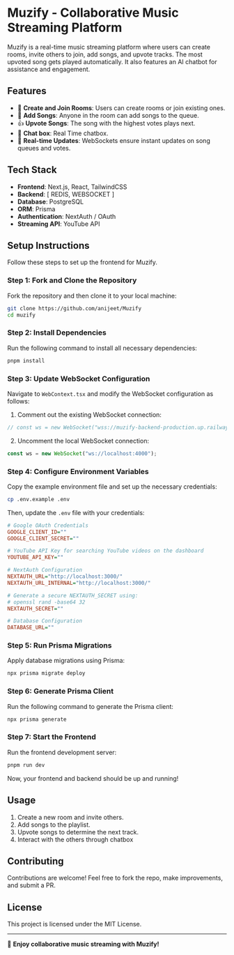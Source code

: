 # Muzify - Collaborative Music Streaming Platform

Muzify is a real-time music streaming platform where users can create rooms, invite others to join, add songs, and upvote tracks. The most upvoted song gets played automatically. It also features an AI chatbot for assistance and engagement.

## Features

- 🎵 **Create and Join Rooms**: Users can create rooms or join existing ones.
- 📌 **Add Songs**: Anyone in the room can add songs to the queue.
- 👍 **Upvote Songs**: The song with the highest votes plays next.
- 🤖 **Chat box**: Real Time chatbox.
- 🔄 **Real-time Updates**: WebSockets ensure instant updates on song queues and votes.


## Tech Stack

- **Frontend**: Next.js, React, TailwindCSS
- **Backend**:  [ REDIS, WEBSOCKET ]
- **Database**: PostgreSQL
- **ORM**: Prisma
- **Authentication**: NextAuth / OAuth
- **Streaming API**: YouTube API

## Setup Instructions

Follow these steps to set up the frontend for Muzify.

### Step 1: Fork and Clone the Repository
Fork the repository and then clone it to your local machine:
```sh
git clone https://github.com/anijeet/Muzify
cd muzify
```

### Step 2: Install Dependencies
Run the following command to install all necessary dependencies:
```sh
pnpm install
```

### Step 3: Update WebSocket Configuration
Navigate to `WebContext.tsx` and modify the WebSocket configuration as follows:

1. Comment out the existing WebSocket connection:
```ts
// const ws = new WebSocket("wss://muzify-backend-production.up.railway.app");
```
2. Uncomment the local WebSocket connection:
```ts
const ws = new WebSocket("ws://localhost:4000");
```

### Step 4: Configure Environment Variables
Copy the example environment file and set up the necessary credentials:
```sh
cp .env.example .env
```
Then, update the `.env` file with your credentials:
```ini
# Google OAuth Credentials
GOOGLE_CLIENT_ID=""
GOOGLE_CLIENT_SECRET=""

# YouTube API Key for searching YouTube videos on the dashboard
YOUTUBE_API_KEY=""

# NextAuth Configuration
NEXTAUTH_URL="http://localhost:3000/"
NEXTAUTH_URL_INTERNAL="http://localhost:3000/"

# Generate a secure NEXTAUTH_SECRET using:
# openssl rand -base64 32
NEXTAUTH_SECRET=""

# Database Configuration
DATABASE_URL=""
```

### Step 5: Run Prisma Migrations
Apply database migrations using Prisma:
```sh
npx prisma migrate deploy
```

### Step 6: Generate Prisma Client
Run the following command to generate the Prisma client:
```sh
npx prisma generate
```

### Step 7: Start the Frontend
Run the frontend development server:
```sh
pnpm run dev
```
Now, your frontend and backend should be up and running!

## Usage

1. Create a new room and invite others.
2. Add songs to the playlist.
3. Upvote songs to determine the next track.
4. Interact with the others through chatbox

## Contributing

Contributions are welcome! Feel free to fork the repo, make improvements, and submit a PR.

## License

This project is licensed under the MIT License.

---

🚀 **Enjoy collaborative music streaming with Muzify!**
